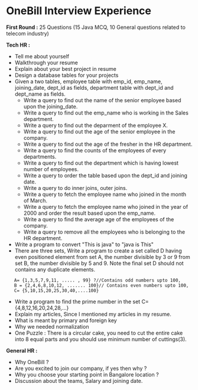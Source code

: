 # OneBill Interview Experience

**First Round :** 25 Questions (15 Java MCQ, 10 General questions related to telecom industry)

**Tech HR :**
- Tell me about yourself
- Walkthrough your resume
- Explain about your best project in resume
- Design a database tables for your projects
- Given a two tables, employee table with emp_id, emp_name, joining_date, dept_id as fields, department table with dept_id and dept_name as fields. 
  - Write a query to find out the name of the senior employee based upon the joining_date.
  - Write a query to find out the emp_name who is working in the Sales department.
  - Write a query to find out the deparment of the employee X.
  - Write a query to find out the age of the senior employee in the company.
  - Write a query to find out the age of the fresher in the HR department.
  - Write a query to find the counts of the employees of every departments.
  - Write a query to find out the department which is having lowest number of employees.
  - Write a query to order the table based upon the dept_id and joining date.
  - Write a query to do inner joins, outer joins.
  - Write a query to fetch the employee name who joined in the month of March.
  - Write a query to fetch the employee name who joined in the year of 2000 and order the result based upon the emp_name.
  - Write a query to find the average age of the employees of the company.
  - Write a query to remove all the employees who is belonging to the HR department.
- Write a program to convert "This is java" to "java is This"
- There are three sets, Write a program to create a set called D having even positioned element from set A, the number divisible by 3 or 9 from set B, the number divisible by 5 and 9. Note the final set D should not contains any duplicate elements.
 
```
   A= {1,3,5,7,9,11, ..... , 99} ?//Contains odd numbers upto 100,
   B = {2,4,6,8,10,12, ....... 100}// Contains even numbers upto 100,
   C= {5,10,15,20,25,30,40,....100}
   ```
- Write a program to find the prime number in the set C= {4,8,12,16,20,24,28,...}
- Explain my articles, Since I mentioned my articles in my resume.
- What is meant by primary and foreign key
- Why we needed normalization
- One Puzzle : There is a circular cake, you need to cut the entire cake into 8 equal parts and you should use minimum number of cuttings(3).

**General HR :**
- Why OneBill ?
- Are you excited to join our company, if yes then why ?
- Why you choose your starting point in Bangalore location ?
- Discussion about the teams, Salary and joining date.
   
   
   
